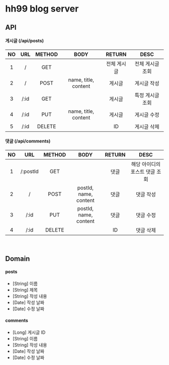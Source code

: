 # hh99 blog server

## API

#### 게시글 (/api/posts)

| NO  | URL  | METHOD |                BODY                 | RETURN |   DESC    |
|:---:|:----:|:------:|:-----------------------------------:|:------:|:---------:|
|  1  |  /   |  GET   |                                     | 전체 게시글 | 전체 게시글 조회 |
|  2  |  /   |  POST  |        name, title, content         |  게시글   |  게시글 작성   |
|  3  | /:id |  GET   |                                     |  게시글   | 특정 게시글 조회 |
|  4  | /:id |  PUT   |        name, title, content         |  게시글   |  게시글 수정   |
|  5  | /:id | DELETE |                                     |   ID   |  게시글 삭제   |  

#### 댓글 (/api/comments)

| NO  |   URL    | METHOD |                  BODY                  | RETURN |       DESC        |
|:---:|:--------:|:------:|:--------------------------------------:|:------:|:-----------------:|
|  1  | /:postId |  GET   |                                        |   댓글   | 해당 아이디의 포스트 댓글 조회 |
|  2  |    /     |  POST  |         postId, name, content          |   댓글   |       댓글 작성       |
|  3  |   /:id   |  PUT   |         postId, name, content          |   댓글   |       댓글 수정       |
|  4  |   /:id   | DELETE |                                        |   ID   |       댓글 삭제       |

<br/>

## Domain

#### posts

- [String] 이름
- [String] 제목
- [String] 작성 내용
- [Date] 작성 날짜
- [Date] 수정 날짜

#### comments

- [Long] 게시글 ID
- [String] 이름
- [String] 작성 내용
- [Date] 작성 날짜
- [Date] 수정 날짜